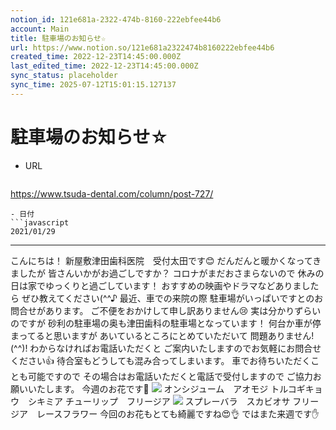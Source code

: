 ```yaml
---
notion_id: 121e681a-2322-474b-8160-222ebfee44b6
account: Main
title: 駐車場のお知らせ☆
url: https://www.notion.so/121e681a2322474b8160222ebfee44b6
created_time: 2022-12-23T14:45:00.000Z
last_edited_time: 2022-12-23T14:45:00.000Z
sync_status: placeholder
sync_time: 2025-07-12T15:01:15.127137
---
```

# 駐車場のお知らせ☆

- URL
  ```javascript
https://www.tsuda-dental.com/column/post-727/
  ```
- 日付
  ```javascript
2021/01/29
  ```
---
こんにちは！
新屋敷津田歯科医院　受付太田です😊
だんだんと暖かくなってきましたが
皆さんいかがお過ごしですか？
コロナがまだおさまらないので
休みの日は家でゆっくりと過ごしています！
おすすめの映画やドラマなどありましたら
ぜひ教えてください(^^♪
最近、車での来院の際
駐車場がいっぱいですとのお問合せがあります。
ご不便をおかけして申し訳ありません😢
実は分かりずらいのですが
砂利の駐車場の奥も津田歯科の駐車場となっています！
何台か車が停まってると思いますが
あいているところにとめていただいて
問題ありません!(^^)!
わからなければお電話いただくと
ご案内いたしますのでお気軽にお問合せください👍
待合室もどうしても混み合ってしまいます。
車でお待ちいただくことも可能ですので
その場合はお電話いただくと電話で受付しますので
ご協力お願いいたします。
今週のお花です🌸
![](https://www.tsuda-dental.com/column/_data/contribute/images/727_1_19.jpeg)
オンシジューム　アオモジ
トルコギキョウ　シキミア
チューリップ　フリージア
![](https://www.tsuda-dental.com/column/_data/contribute/images/727_1_20.jpeg)
スプレーバラ　スカビオサ
フリージア　レースフラワー
今回のお花もとても綺麗ですね😍👌
ではまた来週です✋